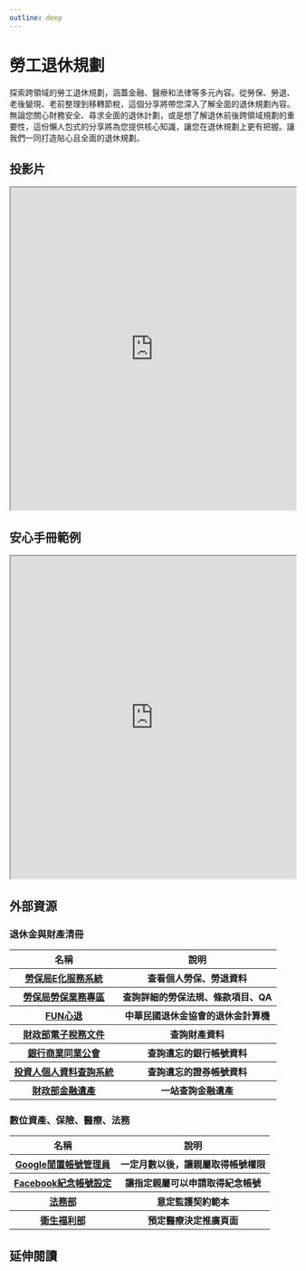 ```yaml
---
outline: deep
---
```


# 勞工退休規劃
探索跨領域的勞工退休規劃，涵蓋金融、醫療和法律等多元內容。從勞保、勞退、老後變現、老前整理到移轉節稅，這個分享將帶您深入了解全面的退休規劃內容。無論您關心財務安全、尋求全面的退休計劃，或是想了解退休前後跨領域規劃的重要性，這份懶人包式的分享將為您提供核心知識，讓您在退休規劃上更有把握。讓我們一同打造貼心且全面的退休規劃。

## 投影片

<iframe
src="https://docs.google.com/presentation/d/e/2PACX-1vR3dFAEAcS7-utuE-RIRKm-nz5kUWdM4VJc2njEos01vLX4kqCXrXWMqoLTaBfzqXLoUG3ov5cfdrcA/embed?start=false&loop=false&delayms=3000"
width="100%" height="569" allowfullscreen="true" mozallowfullscreen="true"
webkitallowfullscreen="true"></iframe>

## 安心手冊範例

<iframe src="https://docs.google.com/spreadsheets/d/e/2PACX-1vQQMDRSSS7lVSRJyYtL2yWM8V4i2Z9OSyz4QIaMFvOO0K-Rb-gyDLJG5dygSMrg5vTpAnshIYl49gpA/pubhtml?widget=true&amp;headers=false" width="100%" height="569" allowfullscreen="true" mozallowfullscreen="true"
webkitallowfullscreen="true"></iframe>

## 外部資源
### 退休金與財產清冊
<table>
    <thead>
        <tr>
            <th>名稱</th>
            <th>說明</th>
        </tr>
    </thead>
    <tbody>
        <tr>
            <th>
                <a href="https://edesk.bli.gov.tw/me/#/na/login" target="_blank">
                   勞保局E化服務系統
                </a>
            </th>
            <th>查看個人勞保、勞退資料</th>
        </tr>
        <tr>
            <th>
                <a href="https://www.bli.gov.tw/0000002.html" target="_blank">
                   勞保局勞保業務專區
                </a>
            </th>
            <th>查詢詳細的勞保法規、條款項目、QA</th>
        </tr>
        <tr>
            <th>
                <a href="https://rfa.pension.org.tw/RetireComputer-Person" target="_blank">
                   FUN心退
                </a>
            </th>
            <th>中華民國退休金協會的退休金計算機</th>
        </tr>
        <tr>
            <th>
                <a href="https://www.etax.nat.gov.tw/etwmain/etw108w" target="_blank">
                   財政部電子稅務文件
                </a>
            </th>
            <th>查詢財產資料</th>
        </tr>
        <tr>
            <th>
                <a href="https://www.ba.org.tw/PublicInformation/BusinessDetail/31?AspxAutoDetectCookieSupport=1" target="_blank">
                   銀行商業同業公會
                </a>
            </th>
            <th>查詢遺忘的銀行帳號資料</th>
        </tr>
        <tr>
            <th>
                <a href="https://investor.twse.com.tw" target="_blank">
                   投資人個人資料查詢系統
                </a>
            </th>
            <th>查詢遺忘的證券帳號資料</th>
        </tr>
        <tr>
            <th>
                <a href="https://tax.nat.gov.tw/alltax-declare.html?id=31" target="_blank">
                   財政部金融遺產
                </a>
            </th>
            <th>一站查詢金融遺產</th>
        </tr>
    </tbody>
</table>

### 數位資產、保險、醫療、法務
<table>
    <thead>
        <tr>
            <th>名稱</th>
            <th>說明</th>
        </tr>
    </thead>
    <tbody>
        <tr>
            <th>
                <a href="https://support.google.com/accounts/answer/3036546?sjid=9983159482626828160-AP" target="_blank">
                   Google閒置帳號管理員
                </a>
            </th>
            <th>一定月數以後，讓親屬取得帳號權限</th>
        </tr>
        <tr>
            <th>
                <a href="https://www.facebook.com/help/99133559431313?helpref=hc_fnav" target="_blank">
                   Facebook紀念帳號設定
                </a>
            </th>
            <th>讓指定親屬可以申請取得紀念帳號</th>
        </tr>
        <tr>
            <th>
                <a href="https://www.moj.gov.tw/2204/2528/2529/2530/2533/12401/" target="_blank">
                   法務部
                </a>
            </th>
            <th>意定監護契約範本</th>
        </tr>
        <tr>
            <th>
                <a href="https://hpcod.mohw.gov.tw/HospWeb/RWD/PageType/acp/introduction.aspx" target="_blank">
                   衛生福利部
                </a>
            </th>
            <th>預定醫療決定推廣頁面</th>
        </tr>
    </tbody>
</table>

## 延伸閱讀

<Books :modelValue="bookGroup"></Books>

<script setup>

import Books from '../components/books.vue'
const bookGroup = [
    {
        id: '11100764608',
        name: '當爸媽過了65歲：你一定要知道的醫療、長照、財務、法律知識',
        desc: `<p>一本寫給上班族的知老實用手冊</p>
<p>照顧父母，也為未來的自己做準備</p>
<p>關於「老」，我們知道的太少，準備的也太少。</p>
<p>不管是父母的，或是你自己的。</p>
<p>面對「老之將至」，你要倉皇的摸索，還是優雅的預習？</p>
`,
    },
]
</script>